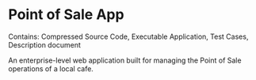 # Point of Sale App
Contains: Compressed Source Code, Executable Application, Test Cases, Description document

An enterprise-level web application built for managing the Point of Sale operations of a local cafe.
